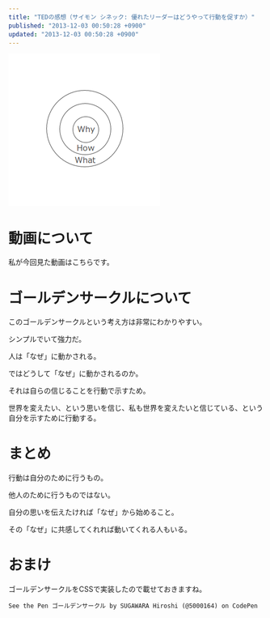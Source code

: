 ```yaml
---
title: "TEDの感想（サイモン シネック: 優れたリーダーはどうやって行動を促すか）"
published: "2013-12-03 00:50:28 +0900"
updated: "2013-12-03 00:50:28 +0900"
---
```


![](../../../../images/2013/12/3/ted-simon-1.png)

# 動画について

私が今回見た動画はこちらです。

# ゴールデンサークルについて

このゴールデンサークルという考え方は非常にわかりやすい。

シンプルでいて強力だ。

人は「なぜ」に動かされる。

ではどうして「なぜ」に動かされるのか。

それは自らの信じることを行動で示すため。

世界を変えたい、という思いを信じ、私も世界を変えたいと信じている、という自分を示すために行動する。

# まとめ

行動は自分のために行うもの。

他人のために行うものではない。

自分の思いを伝えたければ「なぜ」から始めること。

その「なぜ」に共感してくれれば動いてくれる人もいる。

# おまけ

ゴールデンサークルをCSSで実装したので載せておきますね。

    See the Pen ゴールデンサークル by SUGAWARA Hiroshi (@5000164) on CodePen

